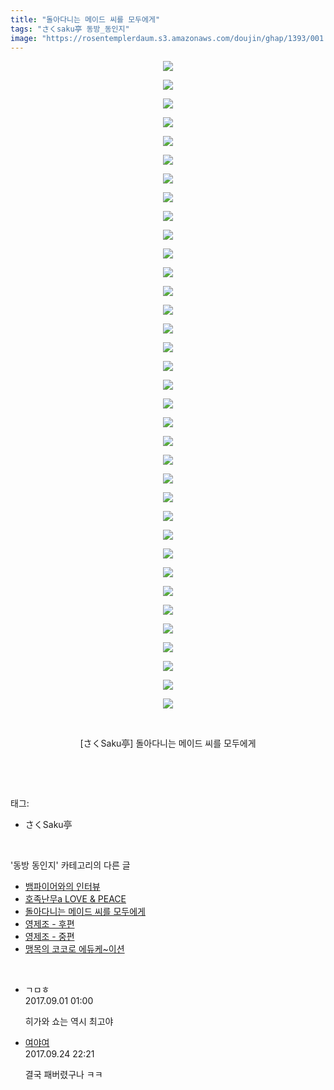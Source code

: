 ```yaml
---
title: "돌아다니는 메이드 씨를 모두에게"
tags: "さくsaku亭 동방_동인지"
image: "https://rosentemplerdaum.s3.amazonaws.com/doujin/ghap/1393/001.jpg"
---
```

<div class="article">
<p style="text-align: center; clear: none; float: none;"><img src="{{ site.imgserver10 }}/ghap/1393/001.jpg"/></p>
<p style="text-align: center; clear: none; float: none;"><img src="{{ site.imgserver10 }}/ghap/1393/002.jpg"/></p>
<p style="text-align: center; clear: none; float: none;"><img src="{{ site.imgserver10 }}/ghap/1393/003.jpg"/></p>
<p style="text-align: center; clear: none; float: none;"><img src="{{ site.imgserver10 }}/ghap/1393/004.jpg"/></p>
<p style="text-align: center; clear: none; float: none;"><img src="{{ site.imgserver10 }}/ghap/1393/005.jpg"/></p>
<p style="text-align: center; clear: none; float: none;"><img src="{{ site.imgserver10 }}/ghap/1393/006.jpg"/></p>
<p style="text-align: center; clear: none; float: none;"><img src="{{ site.imgserver10 }}/ghap/1393/007.jpg"/></p>
<p style="text-align: center; clear: none; float: none;"><img src="{{ site.imgserver10 }}/ghap/1393/008.jpg"/></p>
<p style="text-align: center; clear: none; float: none;"><img src="{{ site.imgserver10 }}/ghap/1393/009.jpg"/></p>
<p style="text-align: center; clear: none; float: none;"><img src="{{ site.imgserver10 }}/ghap/1393/010.jpg"/></p>
<p style="text-align: center; clear: none; float: none;"><img src="{{ site.imgserver10 }}/ghap/1393/011.jpg"/></p>
<p style="text-align: center; clear: none; float: none;"><img src="{{ site.imgserver10 }}/ghap/1393/012.jpg"/></p>
<p style="text-align: center; clear: none; float: none;"><img src="{{ site.imgserver10 }}/ghap/1393/013.jpg"/></p>
<p style="text-align: center; clear: none; float: none;"><img src="{{ site.imgserver10 }}/ghap/1393/014.jpg"/></p>
<p style="text-align: center; clear: none; float: none;"><img src="{{ site.imgserver10 }}/ghap/1393/015.jpg"/></p>
<p style="text-align: center; clear: none; float: none;"><img src="{{ site.imgserver10 }}/ghap/1393/016.jpg"/></p>
<p style="text-align: center; clear: none; float: none;"><img src="{{ site.imgserver10 }}/ghap/1393/017.jpg"/></p>
<p style="text-align: center; clear: none; float: none;"><img src="{{ site.imgserver10 }}/ghap/1393/018.jpg"/></p>
<p style="text-align: center; clear: none; float: none;"><img src="{{ site.imgserver10 }}/ghap/1393/019.jpg"/></p>
<p style="text-align: center; clear: none; float: none;"><img src="{{ site.imgserver10 }}/ghap/1393/020.jpg"/></p>
<p style="text-align: center; clear: none; float: none;"><img src="{{ site.imgserver10 }}/ghap/1393/021.jpg"/></p>
<p style="text-align: center; clear: none; float: none;"><img src="{{ site.imgserver10 }}/ghap/1393/022.jpg"/></p>
<p style="text-align: center; clear: none; float: none;"><img src="{{ site.imgserver10 }}/ghap/1393/023.jpg"/></p>
<p style="text-align: center; clear: none; float: none;"><img src="{{ site.imgserver10 }}/ghap/1393/024.jpg"/></p>
<p style="text-align: center; clear: none; float: none;"><img src="{{ site.imgserver10 }}/ghap/1393/025.jpg"/></p>
<p style="text-align: center; clear: none; float: none;"><img src="{{ site.imgserver10 }}/ghap/1393/026.jpg"/></p>
<p style="text-align: center; clear: none; float: none;"><img src="{{ site.imgserver10 }}/ghap/1393/027.jpg"/></p>
<p style="text-align: center; clear: none; float: none;"><img src="{{ site.imgserver10 }}/ghap/1393/028.jpg"/></p>
<p style="text-align: center; clear: none; float: none;"><img src="{{ site.imgserver10 }}/ghap/1393/029.jpg"/></p>
<p style="text-align: center; clear: none; float: none;"><img src="{{ site.imgserver10 }}/ghap/1393/030.jpg"/></p>
<p style="text-align: center; clear: none; float: none;"><img src="{{ site.imgserver10 }}/ghap/1393/031.jpg"/></p>
<p style="text-align: center; clear: none; float: none;"><img src="{{ site.imgserver10 }}/ghap/1393/032.jpg"/></p>
<p style="text-align: center; clear: none; float: none;"><img src="{{ site.imgserver10 }}/ghap/1393/033.jpg"/></p>
<p style="text-align: center; clear: none; float: none;"><img src="{{ site.imgserver10 }}/ghap/1393/034.jpg"/></p>
<p style="text-align: center; clear: none; float: none;"><img src="{{ site.imgserver10 }}/ghap/1393/035.jpg"/></p>
<p style="text-align: center; clear: none; float: none;"><br/></p>
<p style="text-align: center; clear: none; float: none;">[さくSaku亭] 돌아다니는 메이드 씨를 모두에게</p>
<p><br/></p>
</div><br/>
<div class="tagTrail">
<p>태그: </p>
<ul>
<li>さくSaku亭</li>
</ul>
</div><br/>
<div class="another">
<p>'동방 동인지' 카테고리의 다른 글</p>
<ul>
<li><a href="/ghap_1395">뱀파이어와의 인터뷰</a></li>
<li><a href="/ghap_1394">호족난무a LOVE &amp; PEACE</a></li>
<li><a href="/ghap_1393">돌아다니는 메이드 씨를 모두에게</a></li>
<li><a href="/ghap_1391">영제조 - 후편</a></li>
<li><a href="/ghap_1390">영제조 - 중편</a></li>
<li><a href="/ghap_1389">맹목의 코코로 에듀케~이션</a></li>
</ul>
</div><br/>
<div class="cb_module cb_fluid">
<div class="cb_wrt cb_profile">
<div class="comment">
<ul>
<li class="cb_thumb_off" id="comment15073349">
<div class="cb_comment_area">
<div class="cb_info_area">
<div class="cb_section">
<span class="cb_nick_name">ㄱㅁㅎ</span>
</div>
<div class="cb_section">
<span class="cb_date">2017.09.01 01:00 </span>
</div>
</div>
<div class="cb_dsc_comment">
<p class="cb_dsc">
											히가와 쇼는 역시 최고야
										</p>
</div>
</div></li>
<li class="cb_thumb_off" id="comment15089727">
<div class="cb_comment_area">
<div class="cb_info_area">
<div class="cb_section">
<span class="cb_nick_name"> <a href="http://대객http://" onclick="return openLinkInNewWindow(this)">여야여</a></span>
</div>
<div class="cb_section">
<span class="cb_date">2017.09.24 22:21 </span>
</div>
</div>
<div class="cb_dsc_comment">
<p class="cb_dsc">
											결국 패버렸구나 ㅋㅋ
										</p>
</div>
</div></li>
</ul>
</div>
</div><!-- commentList close -->
</div><br/>
